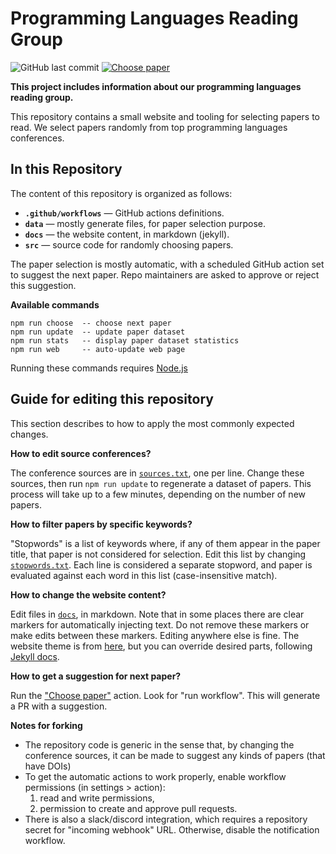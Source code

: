 # Programming Languages Reading Group

![GitHub last commit](https://img.shields.io/github/last-commit/the-au-forml-lab/plgroup)
[![Choose paper](https://github.com/the-au-forml-lab/plgroup/actions/workflows/choose.yaml/badge.svg)](https://github.com/the-au-forml-lab/plgroup/actions/workflows/choose.yaml)

**This project includes information about our programming languages reading group.** 

This repository contains a small website and tooling for selecting papers to read. 
We select papers randomly from top programming languages conferences.

## In this Repository

The content of this repository is organized as follows:

- **`.github/workflows`** — GitHub actions definitions.
- **`data`** — mostly generate files, for paper selection purpose.
- **`docs`** — the website content, in markdown (jekyll).
- **`src`** — source code for randomly choosing papers.

The paper selection is mostly automatic, with a scheduled GitHub action set to suggest the next paper. 
Repo maintainers are asked to approve or reject this suggestion.

**Available commands**

```
npm run choose  -- choose next paper
npm run update  -- update paper dataset
npm run stats   -- display paper dataset statistics
npm run web     -- auto-update web page 
```

Running these commands requires [Node.js](https://nodejs.org/en/download/)

## Guide for editing this repository

This section describes to how to apply the most commonly expected changes.

**How to edit source conferences?**

The conference sources are in [`sources.txt`](data/sources.txt), one per line. 
Change these sources, then run `npm run update` to regenerate a dataset of papers. 
This process will take up to a few minutes, depending on the number of new papers.

**How to filter papers by specific keywords?**

"Stopwords" is a list of keywords where, if any of them appear in the paper title, that paper is not considered for selection. 
Edit this list by changing [`stopwords.txt`](data/stopwords.txt). 
Each line is considered a separate stopword, and paper is evaluated against each word in this list (case-insensitive match). 

**How to change the website content?**

Edit files in [`docs`](docs), in markdown. Note that in some places there are clear markers for automatically injecting text. 
Do not remove these markers or make edits between these markers. 
Editing anywhere else is fine. 
The website theme is from [here](https://github.com/the-au-forml-lab/the-au-forml-lab.github.io), but you can override desired parts, following [Jekyll docs](https://jekyllrb.com/docs/themes/#overriding-theme-defaults).

**How to get a suggestion for next paper?**

Run the ["Choose paper"](https://github.com/the-au-forml-lab/plgroup/actions) action. Look for "run workflow". 
This will generate a PR with a suggestion.

**Notes for forking**

- The repository code is generic in the sense that, by changing the conference sources, it can be made to suggest any kinds of papers (that have DOIs)  
- To get the automatic actions to work properly, enable workflow permissions (in settings > action):
  1. read and write permissions,
  2. permission to create and approve pull requests. 
- There is also a slack/discord integration, which requires a repository secret for "incoming webhook" URL. Otherwise, disable the notification workflow.
